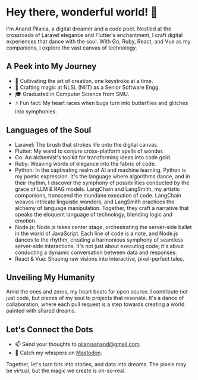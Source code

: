 # Hey there, wonderful world! 🌟

I'm Anand Pilania, a digital dreamer and a code poet. Nestled at the crossroads of Laravel elegance and Flutter's enchantment, I craft digital experiences that dance with the soul. With Go, Ruby, React, and Vue as my companions, I explore the vast canvas of technology.

## A Peek into My Journey

- 🌱 Cultivating the art of creation, one keystroke at a time.
- 💼 Crafting magic at NLSL (NIIT) as a Senior Software Engg.
- 🎓 Graduated in Computer Science from SMU.
- ⚡ Fun fact: My heart races when bugs turn into butterflies and glitches into symphonies.

## Languages of the Soul

- Laravel: The brush that strokes life onto the digital canvas.
- Flutter: My wand to conjure cross-platform spells of wonder.
- Go: An alchemist's toolkit for transforming ideas into code gold.
- Ruby: Weaving words of elegance into the fabric of code.
- Python: In the captivating realm of AI and machine learning, Python is my poetic expression. It's the language where algorithms dance, and in their rhythm, I discover the symphony of possibilities conducted by the grace of LLM & RAG models. LangChain and LangSmith, my artistic companions, transcend the mundane execution of code. LangChain weaves intricate linguistic wonders, and LangSmith practices the alchemy of language manipulation. Together, they craft a narrative that speaks the eloquent language of technology, blending logic and emotion.
- Node.js: Node.js takes center stage, orchestrating the server-side ballet in the world of JavaScript. Each line of code is a note, and Node.js dances to the rhythm, creating a harmonious symphony of seamless server-side interactions. It's not just about executing code; it's about conducting a dynamic conversation between data and responses.
- React & Vue: Shaping raw visions into interactive, pixel-perfect tales.

## Unveiling My Humanity

Amid the ones and zeros, my heart beats for open source. I contribute not just code, but pieces of my soul to projects that resonate. It's a dance of collaboration, where each pull request is a step towards creating a world painted with shared dreams.

## Let's Connect the Dots

- 📫 Send your thoughts to pilaniaanand@gmail.com.
- 💬 Catch my whispers on [Mastodon](https://phpc.social/@AnandPilania).

Together, let's turn bits into stories, and data into dreams. The pixels may be virtual, but the magic we create is oh-so-real.
